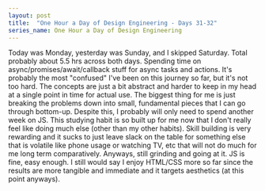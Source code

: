 ```yaml
---
layout: post
title:  "One Hour a Day of Design Engineering - Days 31-32"
series_name: One Hour a Day of Design Engineering
---
```


Today was Monday, yesterday was Sunday, and I skipped Saturday. Total probably about 5.5 hrs across both days. Spending time on async/promises/await/callback stuff for async tasks and actions. It's probably the most "confused" I've been on this journey so far, but it's not too hard. The concepts are just a bit abstract and harder to keep in my head at a single point in time for actual use. The biggest thing for me is just breaking the problems down into small, fundamental pieces that I can go through bottom-up. Despite this, I probably will only need to spend another week on JS. This studying habit is so built up for me now that I don't really feel like doing much else (other than my other habits). Skill building is very rewarding and it sucks to just leave slack on the table for something else that is volatile like phone usage or watching TV, etc that will not do much for me long term comparatively. Anyways, still grinding and going at it. JS is fine, easy enough. I still would say I enjoy HTML/CSS more so far since the results are more tangible and immediate and it targets aesthetics (at this point anyways). 